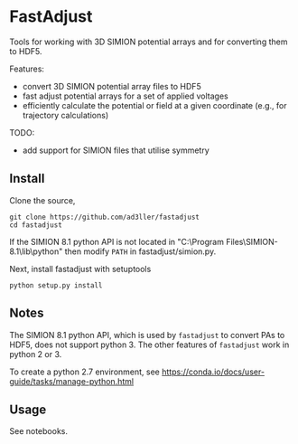 # FastAdjust

Tools for working with 3D SIMION potential arrays and for converting them to HDF5.

Features:
- convert 3D SIMION potential array files to HDF5
- fast adjust potential arrays for a set of applied voltages
- efficiently calculate the potential or field at a given coordinate (e.g., for trajectory calculations)

TODO:
 - add support for SIMION files that utilise symmetry

## Install

Clone the source,

```
git clone https://github.com/ad3ller/fastadjust  
cd fastadjust
```

If the SIMION 8.1 python API is not located in "C:\Program Files\SIMION-8.1\lib\python" then modify `PATH` in fastadjust/simion.py.

Next, install fastadjust with setuptools

```
python setup.py install
```

## Notes

The SIMION 8.1 python API, which is used by `fastadjust` to convert PAs to HDF5, does not support python 3.  The other features of `fastadjust` work in python 2 or 3. 

To create a python 2.7 environment, see https://conda.io/docs/user-guide/tasks/manage-python.html


## Usage

See notebooks.
